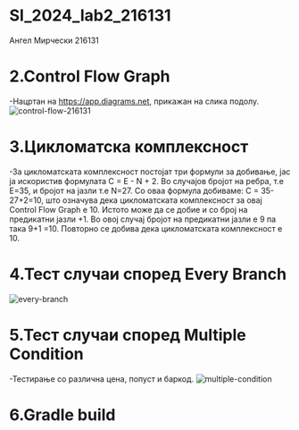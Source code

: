 # SI_2024_lab2_216131
Ангел Мирчески 216131
# 2.Control Flow Graph
-Нацртан на https://app.diagrams.net, прикажан на слика подолу.
![control-flow-216131](https://github.com/mircheskiangel/SI_2024_lab2_216131/assets/101956411/570c0e1f-591c-4e7b-8e5a-ef2fa75afea6)
# 3.Цикломатска комплексност
-За цикломатската комплексност постојат три формули за добивање, јас ја искористив формулата C = E - N + 2. Во случајов бројот на ребра, т.е Е=35, и бројот на јазли т.е N=27. Со оваа формула добиваме: C = 35-27+2=10, што означува дека цикломатската комплексност за овај Control Flow Graph e 10. Истото може да се добие и со број на предикатни јазли +1. Во овој случај бројот на предикатни јазли е 9 па така 9+1 =10. Повторно се добива дека цикломатската комплексност е 10.
# 4.Тест случаи според Every Branch
![every-branch](https://github.com/mircheskiangel/SI_2024_lab2_216131/assets/101956411/97818f33-b45e-4a17-b190-869b085125cc)
# 5.Тест случаи според Multiple Condition
-Тестирање со различна цена, попуст и баркод.
![multiple-condition](https://github.com/mircheskiangel/SI_2024_lab2_216131/assets/101956411/60a5607f-8caa-4b6b-bfc1-9c7bdaabba50)
# 6.Gradle build
